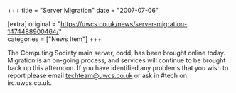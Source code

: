 +++
title = "Server Migration"
date = "2007-07-06"

[extra]
original = "https://uwcs.co.uk/news/server-migration-1474488900464/"    
categories = ["News Item"]
+++

The Computing Society main server, codd, has been brought online today. Migration is an on-going process, and services will continue to be brought back up this afternoon. If you have identified any problems that you wish to report please email techteam@uwcs.co.uk or ask in \#tech on irc.uwcs.co.uk.

